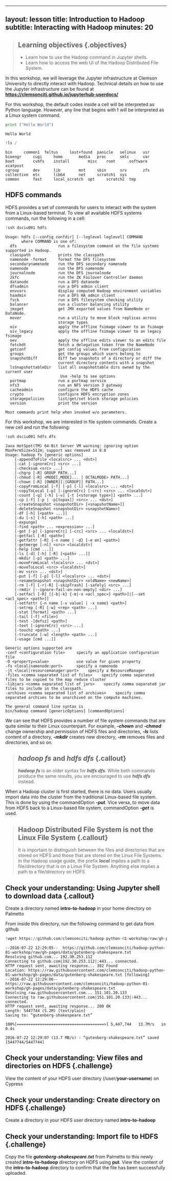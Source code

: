 
---
layout: lesson
title: Introduction to Hadoop
subtitle: Interacting with Hadoop
minutes: 20
---

> ## Learning objectives {.objectives}
> * Learn how to use the Hadoop command in Jupyter shells.
> * Learn how to access the web UI of the Hadoop Distributed File System.

In this workshop, we will leverage the Jupyter infrastructure at Clemson
University to directly interact with Hadoop. Technical details on how to use 
the Jupyter infrastructure can be found at **https://clemsonciti.github.io/jupyterhub-userdocs/**

For this workshop, the default codes inside a cell will be interpreted as Python
 language. However, any line that begins with **!** will be interpreted as a
 Linux system command.


```python
print ("Hello World")
```

    Hello World



```python
!ls /
```

    bin	    common1  feltus	    lost+found	panicle   selinux   usr
    bioengr     cugi     home	    media	proc	  smlc	    var
    boot	    cvmfs    install	    misc	root	  software  xcatpost
    cgroup	    dev      lib	    mnt		sbin	  srv	    zfs
    collective  etc      lib64	    net		scratch1  sys
    common	    fast     local_scratch  opt		scratch2  tmp


## HDFS commands
HDFS provides a set of commands for users to interact with the system from a
 Linux-based terminal. To view all available HDFS systems commands, run the
 following in a cell:


```python
!ssh dsciu001 hdfs
```

    Usage: hdfs [--config confdir] [--loglevel loglevel] COMMAND
           where COMMAND is one of:
      dfs                  run a filesystem command on the file systems supported in Hadoop.
      classpath            prints the classpath
      namenode -format     format the DFS filesystem
      secondarynamenode    run the DFS secondary namenode
      namenode             run the DFS namenode
      journalnode          run the DFS journalnode
      zkfc                 run the ZK Failover Controller daemon
      datanode             run a DFS datanode
      dfsadmin             run a DFS admin client
      envvars              display computed Hadoop environment variables
      haadmin              run a DFS HA admin client
      fsck                 run a DFS filesystem checking utility
      balancer             run a cluster balancing utility
      jmxget               get JMX exported values from NameNode or DataNode.
      mover                run a utility to move block replicas across
                           storage types
      oiv                  apply the offline fsimage viewer to an fsimage
      oiv_legacy           apply the offline fsimage viewer to an legacy fsimage
      oev                  apply the offline edits viewer to an edits file
      fetchdt              fetch a delegation token from the NameNode
      getconf              get config values from configuration
      groups               get the groups which users belong to
      snapshotDiff         diff two snapshots of a directory or diff the
                           current directory contents with a snapshot
      lsSnapshottableDir   list all snapshottable dirs owned by the current user
    						Use -help to see options
      portmap              run a portmap service
      nfs3                 run an NFS version 3 gateway
      cacheadmin           configure the HDFS cache
      crypto               configure HDFS encryption zones
      storagepolicies      list/get/set block storage policies
      version              print the version
    
    Most commands print help when invoked w/o parameters.


For this workshop, we are interested in file system commands. Create a new cell
 and run the following:


```python
!ssh dsciu001 hdfs dfs
```

    Java HotSpot(TM) 64-Bit Server VM warning: ignoring option MaxPermSize=512m; support was removed in 8.0
    Usage: hadoop fs [generic options]
    	[-appendToFile <localsrc> ... <dst>]
    	[-cat [-ignoreCrc] <src> ...]
    	[-checksum <src> ...]
    	[-chgrp [-R] GROUP PATH...]
    	[-chmod [-R] <MODE[,MODE]... | OCTALMODE> PATH...]
    	[-chown [-R] [OWNER][:[GROUP]] PATH...]
    	[-copyFromLocal [-f] [-p] [-l] <localsrc> ... <dst>]
    	[-copyToLocal [-p] [-ignoreCrc] [-crc] <src> ... <localdst>]
    	[-count [-q] [-h] [-v] [-t [<storage type>]] <path> ...]
    	[-cp [-f] [-p | -p[topax]] <src> ... <dst>]
    	[-createSnapshot <snapshotDir> [<snapshotName>]]
    	[-deleteSnapshot <snapshotDir> <snapshotName>]
    	[-df [-h] [<path> ...]]
    	[-du [-s] [-h] <path> ...]
    	[-expunge]
    	[-find <path> ... <expression> ...]
    	[-get [-p] [-ignoreCrc] [-crc] <src> ... <localdst>]
    	[-getfacl [-R] <path>]
    	[-getfattr [-R] {-n name | -d} [-e en] <path>]
    	[-getmerge [-nl] <src> <localdst>]
    	[-help [cmd ...]]
    	[-ls [-d] [-h] [-R] [<path> ...]]
    	[-mkdir [-p] <path> ...]
    	[-moveFromLocal <localsrc> ... <dst>]
    	[-moveToLocal <src> <localdst>]
    	[-mv <src> ... <dst>]
    	[-put [-f] [-p] [-l] <localsrc> ... <dst>]
    	[-renameSnapshot <snapshotDir> <oldName> <newName>]
    	[-rm [-f] [-r|-R] [-skipTrash] [-safely] <src> ...]
    	[-rmdir [--ignore-fail-on-non-empty] <dir> ...]
    	[-setfacl [-R] [{-b|-k} {-m|-x <acl_spec>} <path>]|[--set <acl_spec> <path>]]
    	[-setfattr {-n name [-v value] | -x name} <path>]
    	[-setrep [-R] [-w] <rep> <path> ...]
    	[-stat [format] <path> ...]
    	[-tail [-f] <file>]
    	[-test -[defsz] <path>]
    	[-text [-ignoreCrc] <src> ...]
    	[-touchz <path> ...]
    	[-truncate [-w] <length> <path> ...]
    	[-usage [cmd ...]]
    
    Generic options supported are
    -conf <configuration file>     specify an application configuration file
    -D <property=value>            use value for given property
    -fs <local|namenode:port>      specify a namenode
    -jt <local|resourcemanager:port>    specify a ResourceManager
    -files <comma separated list of files>    specify comma separated files to be copied to the map reduce cluster
    -libjars <comma separated list of jars>    specify comma separated jar files to include in the classpath.
    -archives <comma separated list of archives>    specify comma separated archives to be unarchived on the compute machines.
    
    The general command line syntax is
    bin/hadoop command [genericOptions] [commandOptions]
    


We can see that HDFS provides a number of file system commands that are quite
similar to their Linux counterpart. For example, ***-chown*** and ***-chmod***
 change ownership and permission of HDFS files and directories, ***-ls*** lists
  content of a directory, ***-mkdir*** creates new directory, ***-rm*** removes
   files and directories, and so on.

> ## ***hadoop fs*** and ***hdfs dfs*** {.callout}
>
> ***hadoop fs*** is an older syntax for ***hdfs dfs***. While both commands
> produce the same results, you are encouraged to use ***hdfs dfs*** instead.

When a Hadoop cluster is first started, there is no data. Users usually import
 data into the cluster from the traditional Linux-based file system. This is
 done by using the commandOption ***-put***. Vice versa, to move data from HDFS
 back to a Linux-based file system, commandOption ***-get*** is used.

> ## Hadoop Distributed File System is not the Linux File System {.callout}
>
> It is important to distinguish between the files and directories that are
> stored on HDFS and those that are stored on the Linux File Systems. In the
> Hadoop usage guide, the prefix ***local*** implies a path to a file/directory
> that is on a Linux File System. Anything else implies a path to a
> file/directory on HDFS

## Check your understanding: Using Jupyter shell to download data {.callout}

Create a directory named **intro-to-hadoop** in your home directory on Palmetto

From inside this directory, run the following command to get data from github


```python
!wget https://github.com/clemsonciti/hadoop-python-01-workshop/raw/gh-pages/data/gutenberg-shakespeare.txt
```

    --2016-07-22 12:29:05--  https://github.com/clemsonciti/hadoop-python-01-workshop/raw/gh-pages/data/gutenberg-shakespeare.txt
    Resolving github.com... 192.30.253.112
    Connecting to github.com|192.30.253.112|:443... connected.
    HTTP request sent, awaiting response... 302 Found
    Location: https://raw.githubusercontent.com/clemsonciti/hadoop-python-01-workshop/gh-pages/data/gutenberg-shakespeare.txt [following]
    --2016-07-22 12:29:06--  https://raw.githubusercontent.com/clemsonciti/hadoop-python-01-workshop/gh-pages/data/gutenberg-shakespeare.txt
    Resolving raw.githubusercontent.com... 151.101.20.133
    Connecting to raw.githubusercontent.com|151.101.20.133|:443... connected.
    HTTP request sent, awaiting response... 200 OK
    Length: 5447744 (5.2M) [text/plain]
    Saving to: “gutenberg-shakespeare.txt”
    
    100%[======================================>] 5,447,744   13.7M/s   in 0.4s    
    
    2016-07-22 12:29:07 (13.7 MB/s) - “gutenberg-shakespeare.txt” saved [5447744/5447744]
    


## Check your understanding: View files and directories on HDFS {.challenge}

View the content of your HDFS user directory (/user/**your-username**) on
 Cypress

## Check your understanding: Create directory on HDFS {.challenge}

Create a directory in your HDFS user directory named **intro-to-hadoop**

## Check your understanding: Import file to HDFS {.challenge}

Copy the file ***gutenberg-shakespeare.txt*** from Palmetto to this newly
 created **intro-to-hadoop** directory on HDFS using **put**. View the content of
 the **intro-to-hadoop** directory to confirm that the file has been
 successfully uploaded.
